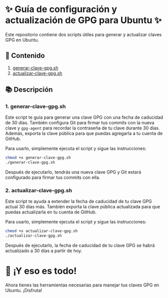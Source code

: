 # ✨ Guía de configuración y actualización de GPG para Ubuntu ✨

Este repositorio contiene dos scripts útiles para generar y actualizar claves GPG en Ubuntu.

## 💼 Contenido

1. [generar-clave-gpg.sh](GPG/generar-clave-gpg.sh)
2. [actualizar-clave-gpg.sh](GPG/actualizar-clave-gpg.sh)

## 📚 Descripción

### 1. generar-clave-gpg.sh

Este script te guía para generar una clave GPG con una fecha de caducidad de 30 días. También configura Git para firmar tus commits con la nueva clave y `gpg-agent` para recordar la contraseña de tu clave durante 30 días. Además, exporta la clave pública para que puedas agregarla a tu cuenta de GitHub.

Para usarlo, simplemente ejecuta el script y sigue las instrucciones:

```bash
chmod +x generar-clave-gpg.sh
./generar-clave-gpg.sh
```

Después de ejecutarlo, tendrás una nueva clave GPG y Git estará configurado para firmar tus commits con ella.

### 2. actualizar-clave-gpg.sh
Este script te ayuda a extender la fecha de caducidad de tu clave GPG actual 30 días más. También exporta la clave pública actualizada para que puedas actualizarla en tu cuenta de GitHub.

Para usarlo, simplemente ejecuta el script y sigue las instrucciones:

```bash
chmod +x actualizar-clave-gpg.sh
./actualizar-clave-gpg.sh
```

Después de ejecutarlo, la fecha de caducidad de tu clave GPG se habrá actualizado a 30 días a partir de hoy.


# 🎉 ¡Y eso es todo!
Ahora tienes las herramientas necesarias para manejar tus claves GPG en Ubuntu. ¡Disfruta!

